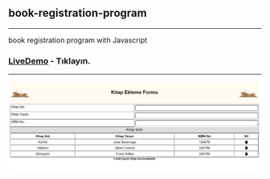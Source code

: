 ## book-registration-program
-----
book registration program with Javascript

### [LiveDemo](https://fanciful-dragon-34dc9f.netlify.app/) - Tıklayın.
------
![alt text](https://github.com/ipekulfetkaylan/book-registration-program/blob/main/readme.md%20images/readme.md%20images.png)

